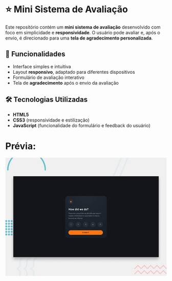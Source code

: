 # ⭐ Mini Sistema de Avaliação

Este repositório contém um **mini sistema de avaliação** desenvolvido com foco em simplicidade e **responsividade**.
O usuário pode avaliar e, após o envio, é direcionado para uma **tela de agradecimento personalizada**.

## 🚀 Funcionalidades

* Interface simples e intuitiva
* Layout **responsivo**, adaptado para diferentes dispositivos
* Formulário de avaliação interativo
* Tela de **agradecimento** após o envio da avaliação

## 🛠️ Tecnologias Utilizadas

* **HTML5**
* **CSS3** (responsividade e estilização)
* **JavaScript** (funcionalidade do formulário e feedback do usuário)

# Prévia:
[![Assista ao vídeo](https://raw.githubusercontent.com/cyberscyt3/avaliacao/main/preview.jpg)](https://raw.githubusercontent.com/cyberscyt3/avaliacao/main/avaliacao-preview.mp4)
